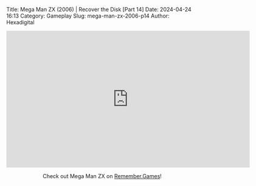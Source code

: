 Title: Mega Man ZX (2006) | Recover the Disk [Part 14]
Date: 2024-04-24 16:13
Category: Gameplay
Slug: mega-man-zx-2006-p14
Author: Hexadigital

<center><iframe src="https://www.youtube.com/embed/CkuMYVDBzRU?feature=oembed" allow="accelerometer; autoplay; encrypted-media; gyroscope; picture-in-picture" width="640" height="360" frameborder="0"></iframe>

Check out Mega Man ZX on [Remember.Games](https://remember.games/game/2297/mega-man-zx/)!</center>